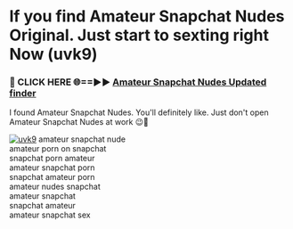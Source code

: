 # If you find Amateur Snapchat Nudes Original. Just start to sexting right Now (uvk9)

<h3>🔴 CLICK HERE 🌐==►► <a href="https://tinyurl.com/mtbk5fxa" rel="nofollow">Amateur Snapchat Nudes Updated finder</a></h3>

I found Amateur Snapchat Nudes. You'll definitely like. Just don't open Amateur Snapchat Nudes at work 😉💬

[![uvk9](https://i.imgur.com/Q8WKrnY.jpeg)](https://tinyurl.com/mtbk5fxa)
amateur snapchat nude<br>
amateur porn on snapchat<br>
snapchat porn amateur<br>
amateur snapchat porn<br>
snapchat amateur porn<br>
amateur nudes snapchat<br>
amateur snapchat<br>
snapchat amateur<br>
amateur snapchat sex
